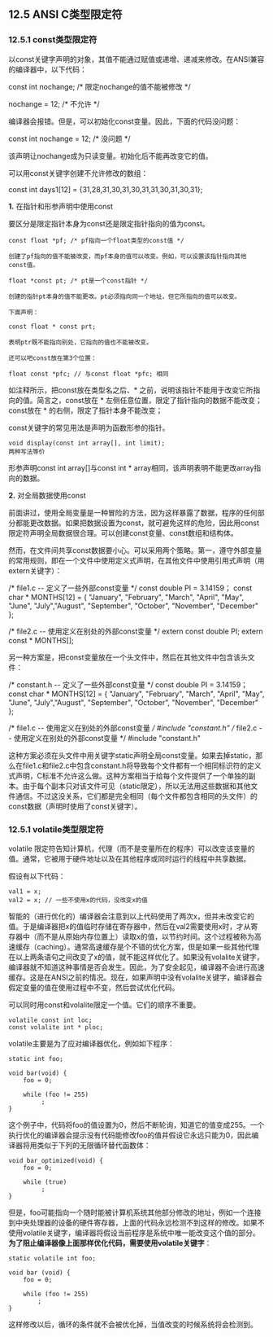 ## 12.5 ANSI C类型限定符

### 12.5.1 const类型限定符

以const关键字声明的对象，其值不能通过赋值或递增、递减来修改。在ANSI兼容的编译器中，以下代码：

const int nochange; /* 限定nochange的值不能被修改 */

nochange = 12; /* 不允许 */

编译器会报错。但是，可以初始化const变量。因此，下面的代码没问题：

const int nochange = 12; /* 没问题 */

该声明让nochange成为只读变量。初始化后不能再改变它的值。

可以用const关键字创建不允许修改的数组：

const int days1[12] = {31,28,31,30,31,30,31,31,30,31,30,31};

**1.** 在指针和形参声明中使用const

要区分是限定指针本身为const还是限定指针指向的值为const。

```
const float *pf; /* pf指向一个float类型的const值 */

创建了pf指向的值不能被改变，而pf本身的值可以改变。例如，可以设置该指针指向其他const值。

float *const pt; /* pt是一个const指针 */

创建的指针pt本身的值不能更改。pt必须指向同一个地址，但它所指向的值可以改变。

下面声明：

const float * const prt;

表明ptr既不能指向别处，它指向的值也不能被改变。

还可以吧const放在第3个位置：

float const *pfc; // 与const float *pfc; 相同

```

如注释所示，把const放在类型名之后、* 之前，说明该指针不能用于改变它所指向的值。简言之，const放在 * 左侧任意位置，限定了指针指向的数据不能改变；const放在 * 的右侧，限定了指针本身不能改变；

const关键字的常见用法是声明为函数形参的指针。

```
void display(const int array[], int limit);
两种写法等价
```

形参声明const int array[]与const int * array相同，该声明表明不能更改array指向的数据。

**2.** 对全局数据使用const

前面讲过，使用全局变量是一种冒险的方法，因为这样暴露了数据，程序的任何部分都能更改数据。如果把数据设置为const，就可避免这样的危险，因此用const限定符声明全局数据很合理。可以创建const变量、const数组和结构体。

然而，在文件间共享const数据要小心。可以采用两个策略。第一，遵守外部变量的常用规则，即在一个文件中使用定义式声明，在其他文件中使用引用式声明（用extern关键字）：

/* file1.c -- 定义了一些外部const变量 */
const double PI = 3.14159；
const char * MONTHS[12] = { "January", "February", "March", "April", "May", "June", "July","August", "September", "October", "November", "December" };

/* file2.c -- 使用定义在别处的外部const变量 */
extern const double PI;
extern const * MONTHS[];

另一种方案是，把const变量放在一个头文件中，然后在其他文件中包含该头文件：

/* constant.h -- 定义了一些外部const变量 */
const double PI = 3.14159；
const char * MONTHS[12] = { "January", "February", "March", "April", "May", "June", "July","August", "September", "October", "November", "December" };

/* file1.c -- 使用定义在别处的外部const变量 */
#include "constant.h"
/* file2.c -- 使用定义在别处的外部const变量 */
#include "constant.h"

这种方案必须在头文件中用关键字static声明全局const变量。如果去掉static，那么在file1.c和file2.c中包含constant.h将导致每个文件都有一个相同标识符的定义式声明，C标准不允许这么做。这种方案相当于给每个文件提供了一个单独的副本。由于每个副本只对该文件可见（static限定），所以无法用这些数据和其他文件通信。不过这没关系，它们都是完全相同（每个文件都包含相同的头文件）的const数据（声明时使用了const关键字）。

### 12.5.1 volatile类型限定符

volatile 限定符告知计算机，代理（而不是变量所在的程序）可以改变该变量的值。通常，它被用于硬件地址以及在其他程序或同时运行的线程中共享数据。

假设有以下代码：

```
val1 = x;
val2 = x; // 一些不使用x的代码，没改变x的值 
```

智能的（进行优化的）编译器会注意到以上代码使用了两次x，但并未改变它的值。于是编译器把x的值临时存储在寄存器中，然后在val2需要使用x时，才从寄存器中（而不是从原始内存位置上）读取x的值，以节约时间。这个过程被称为高速缓存（caching）。通常高速缓存是个不错的优化方案，但是如果一些其他代理在以上两条语句之间改变了x的值，就不能这样优化了。如果没有volalite关键字，编译器就不知道这种事情是否会发生。因此，为了安全起见，编译器不会进行高速缓存。这是在ANSI之前的情况。现在，如果声明中没有volalite关键字，编译器会假定变量的值在使用过程中不变，然后尝试优化代码。

可以同时用const和volalite限定一个值。它们的顺序不重要。

```
volatile const int loc;
const volalite int * ploc;
```

volatile主要是为了应对编译器优化，例如如下程序：

```
static int foo;
 
void bar(void) {
    foo = 0;
 
    while (foo != 255)
         ;
}
```
这个例子中，代码将foo的值设置为0，然后不断轮询，知道它的值变成255。一个执行优化的编译器会提示没有代码能修改foo的值并假设它永远只能为0，因此编译器将用类似于下列的无限循环替代函数体：

```
void bar_optimized(void) {
    foo = 0;
 
    while (true)
         ;
}
```

但是，foo可能指向一个随时能被计算机系统其他部分修改的地址，例如一个连接到中央处理器的设备的硬件寄存器，上面的代码永远检测不到这样的修改。如果不使用volatile关键字，编译器将假设当前程序是系统中唯一能改变这个值的部分。**为了阻止编译器像上面那样优化代码，需要使用volatile关键字**：

```
static volatile int foo;
 
void bar (void) {
    foo = 0;
 
    while (foo != 255)
        ;
}
```
这样修改以后，循环的条件就不会被优化掉，当值改变的时候系统将会检测到。